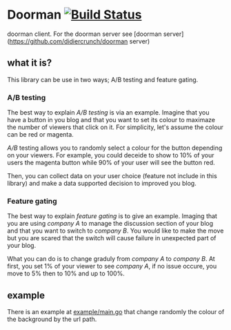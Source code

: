 #  Doorman [![Build Status](https://travis-ci.org/didiercrunch/doorman.svg)](https://travis-ci.org/didiercrunch/doorman)

doorman client.  For the doorman server see [doorman server](https://github.com/didiercrunch/doorman server)


## what it is?

This library can be use in two ways; A/B testing and feature gating.

### A/B testing

The best way to explain *A/B testing* is via an example.  Imagine that you have a button in you blog
and that you want to set its colour to maximaze the number of viewers that click on it.  For simplicity,
let's assume the colour can be red or magenta.

*A/B* testing allows you to randomly select a colour for the button depending on your viewers.  For example,
you could deceide to show to 10% of your users the magenta button while 90% of your user will see the button
red.

Then, you can collect data on your user choice (feature not include in this library) and make a data supported
decision to improved you blog.


### Feature gating

The best way to explain *feature gating* is to give an example.  Imaging that you are using *company A* to
manage the discussion section of your blog and that you want to switch to *company B*.  You would like to
make the move but you are scared that the switch will cause failure in unexpected part of your blog.

What you can do is to change graduly from *company A* to *company B*.  At first, you set 1% of your
viewer to see *company A*, if no issue occure, you move to 5% then to 10% and up to 100%.

## example

There is an example at [example/main.go](https://github.com/didiercrunch/doorman/blob/master/example/main.go) that
change randomly the colour of the background by the url path.
